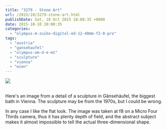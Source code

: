 ```yaml
---
title: "3279 - Stone Art"
url: /2015/10/3279-stone-art.html
publishDate: Sat, 10 Oct 2015 18:00:35 +0000
date: 2015-10-10 20:00:35
categories: 
  - "olympus-m-zuiko-digital-ed-12-40mm-f2-8-pro"
tags: 
  - "austria"
  - "gansehaufel"
  - "olympus-om-d-e-m1"
  - "sculpture"
  - "vienna"
  - "wien"
---
```

<div class="container">
<div class="center"><a target="_blank" href="https://d25zfm9zpd7gm5.cloudfront.net/1200x1200/2015/20150830_102659_lr.jpg"><img class="webfeedsFeaturedVisual" src="https://d25zfm9zpd7gm5.cloudfront.net/0600x0600/2015/20150830_102659_lr.jpg" /></a></div>
</div>
<br />

Here's an image from a detail of a sculpture in Gänsehäufel, the biggest bath in Vienna. The sculpture may be from the 1970s, but I could be wrong. 

In any case I like the flat look. The image was taken at f8 on a Micro Four Thirds camera, thus it has plenty depth of field, and the abstract subject makes it almost impossible to tell the actual three-dimensional shape.
